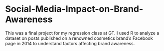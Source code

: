 # Social-Media-Impact-on-Brand-Awareness
This was a final project for my regression class at GT. I used R to analyze a dataset on posts published on a renowned cosmetics brand’s Facebook page in 2014 to understand factors affecting brand awareness.
